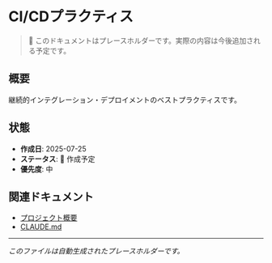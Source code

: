 # CI/CDプラクティス

> 📝 このドキュメントはプレースホルダーです。実際の内容は今後追加される予定です。

## 概要

継続的インテグレーション・デプロイメントのベストプラクティスです。

## 状態

- **作成日**: 2025-07-25
- **ステータス**: 🚧 作成予定
- **優先度**: 中

## 関連ドキュメント

- [プロジェクト概要](../../README.md)
- [CLAUDE.md](../../CLAUDE.md)

---
*このファイルは自動生成されたプレースホルダーです。*
